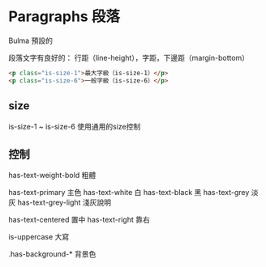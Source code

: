 # Paragraphs 段落
Bulma 預設的 <p> 段落文字有良好的：
行距（line-height），字距，下邊距（margin-bottom）


```html
<p class="is-size-1">最大字級（is-size-1）</p>
<p class="is-size-6">一般字級（is-size-6）</p>
```

## size
is-size-1 ~ is-size-6   使用通用的size控制


## 控制

has-text-weight-bold  粗體

has-text-primary 主色
has-text-white 白
has-text-black 黑
has-text-grey  淡灰
has-text-grey-light  淺灰說明

has-text-centered  置中
has-text-right 靠右

is-uppercase 大寫

.has-background-* 背景色